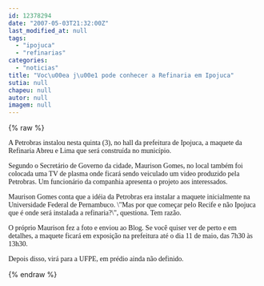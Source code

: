 ```yaml
---
id: 12378294
date: "2007-05-03T21:32:00Z"
last_modified_at: null
tags:
  - "ipojuca"
  - "refinarias"
categories:
  - "noticias"
title: "Voc\u00ea j\u00e1 pode conhecer a Refinaria em Ipojuca"
sutia: null
chapeu: null
autor: null
imagem: null
---
```

{% raw %}
<p><P><FONT face=Verdana>A Petrobras instalou nesta quinta (3), no hall da prefeitura de Ipojuca, a maquete da Refinaria Abreu e Lima que será construída no município. </FONT></P></p>
<p><P><FONT face=Verdana>Segundo o Secretário de Governo da cidade, Maurison Gomes, no local também foi colocada uma TV de plasma onde ficará sendo veiculado um video produzido pela Petrobras. Um funcionário da companhia apresenta o projeto aos interessados.</FONT></P></p>
<p><P><FONT face=Verdana>Maurison Gomes conta que a idéia da Petrobras era instalar a maquete inicialmente na Universidade Federal de Pernambuco. \"Mas por que começar pelo Recife e não Ipojuca que é onde será instalada a refinaria?\", questiona. Tem razão. </FONT></P></p>
<p><P><FONT face=Verdana>O próprio Maurison fez a foto e enviou ao Blog. Se você quiser ver de perto e em detalhes, a maquete ficará em exposição na prefeitura até o dia 11 de maio, das 7h30 às 13h30. </FONT></P></p>
<p><P><FONT face=Verdana>Depois disso, virá para a UFPE, em prédio ainda não definido. </FONT></P> </p>
{% endraw %}